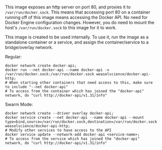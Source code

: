 This image exposes an http server on port 80, and proxies it to `/var/run/docker.sock`. This means that accessing port 80 on a container running off of this image means accessing the Docker API. No need for Docker Engine configuration changes. However, you do need to mount the host's `/var/run/docker.sock` to this image for it to work.

This image is created to be used internally. To use it, run the image as a standalone container or a service, and assign the container/service to a bridge/overlay network.

Regular:
```
docker network create docker-api;
docker run --net docker-api --name docker-api -v /var/run/docker.sock:/var/run/docker.sock weaselscience/docker-api-http;
# When starting other containers that need access to this, make sure to include "--net docker-api"
# To access from the container which has joined the "docker-api" network, do "curl http://docker-api/v1.31/info"
```

Swarm Mode:
```
docker network create --driver overlay docker-api;
docker service create --net docker-api --name docker-api --mount type=bind,source=/var/run/docker.sock,destination=/var/run/docker.sock weaselscience/docker-api-http;
# Modify other services to have access to the API
docker service update --network-add docker-api <service-name>;
# To access from the service which has joined the "docker-api" network, do "curl http://docker-api/v1.31/info"
```
